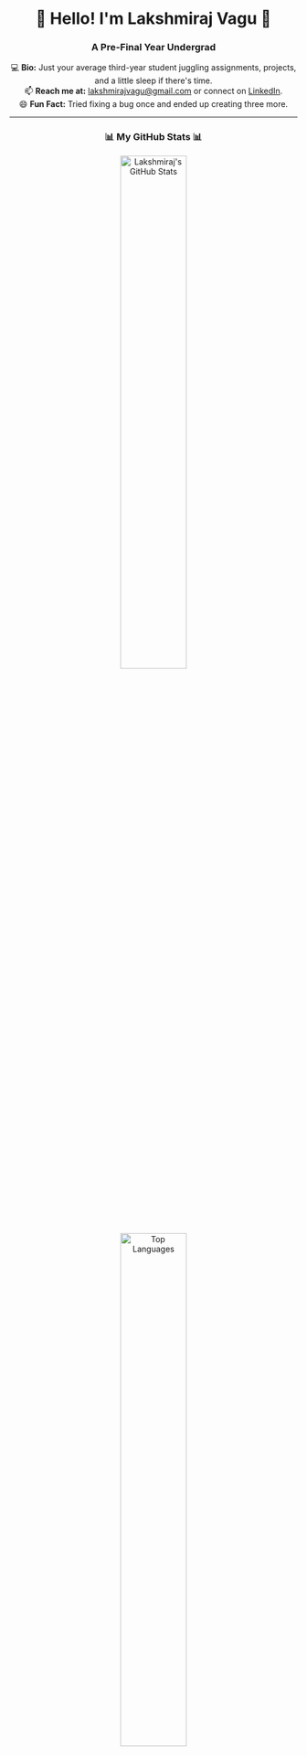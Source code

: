 <h1 align="center"> 👋 Hello! I'm Lakshmiraj Vagu 👋 </h1>  
<h3 align="center"> A Pre-Final Year Undergrad </h3>  

<p align="center">
  💻 <b>Bio:</b> Just your average third-year student juggling assignments, projects, and a little sleep if there's time.  
  <br>
  📫 <b>Reach me at:</b> <a href="mailto:lakshmirajvagu@gmail.com">lakshmirajvagu@gmail.com</a> or connect on <a href="https://linkedin.com/in/lakshmirajvagu">LinkedIn</a>.  
  <br>
  😄 <b>Fun Fact:</b> Tried fixing a bug once and ended up creating three more.
</p>

---

<h3 align="center"> 📊 My GitHub Stats 📊 </h3>  

<p align="center">
  <img src="https://github-readme-stats.vercel.app/api?username=LakshmirajVagu&show_icons=true&theme=radical" alt="Lakshmiraj's GitHub Stats" width="48%" />  
 
</p>

<p align="center">
  <img src="https://github-readme-stats.vercel.app/api/top-langs/?username=lakshmirajvagu&layout=compact&theme=radical" alt="Top Languages" width="48%" />
</p>

---

<h3 align="center"> 🪶 GSSoC'24 Badges 🏆 </h3>  

<div align="center" style="display: flex; justify-content: center; flex-wrap: wrap; gap: 10px;">
  <a href="https://gssoc.girlscript.tech/leaderboard" target="_blank">
    <img src="https://raw.githubusercontent.com/GSSoC24/Postman-Challenge/main/docs/assets/Postman%20White.png" alt="GSSoC Postman Badge" width="100px" height="100px" />
    <img src="https://raw.githubusercontent.com/GSSoC24/Postman-Challenge/main/docs/assets/1.png" alt="GSSoC Badge 1" width="100px" height="100px" />
    <img src="https://raw.githubusercontent.com/GSSoC24/Postman-Challenge/main/docs/assets/2.png" alt="GSSoC Badge 2" width="100px" height="100px" />
    <img src="https://raw.githubusercontent.com/GSSoC24/Postman-Challenge/main/docs/assets/3.png" alt="GSSoC Badge 3" width="100px" height="100px" />
    <img src="https://raw.githubusercontent.com/GSSoC24/Postman-Challenge/main/docs/assets/4.png" alt="GSSoC Badge 4" width="100px" height="100px" />
    <img src="https://raw.githubusercontent.com/GSSoC24/Postman-Challenge/main/docs/assets/5.png" alt="GSSoC Badge 5" width="100px" height="100px" />
    <img src="https://raw.githubusercontent.com/GSSoC24/Postman-Challenge/main/docs/assets/6.png" alt="GSSoC Badge 6" width="105px" height="105px" />
    <img src="https://raw.githubusercontent.com/GSSoC24/Postman-Challenge/main/docs/assets/7.png" alt="GSSoC Badge 7" width="100px" height="100px" />
  </a>
</div>

